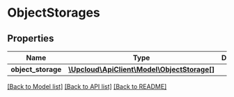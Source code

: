 # ObjectStorages

## Properties
Name | Type | Description | Notes
------------ | ------------- | ------------- | -------------
**object_storage** | [**\Upcloud\ApiClient\Model\ObjectStorage[]**](ObjectStorage.md) |  | [optional] 

[[Back to Model list]](../../README.md#documentation-of-the-models) [[Back to API list]](../../README.md#documentation) [[Back to README]](../../README.md)

